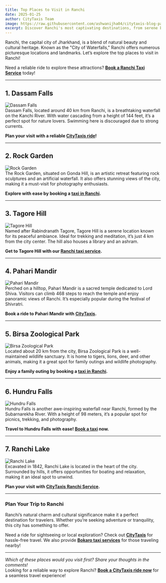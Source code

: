 ```yaml
---
title: Top Places to Visit in Ranchi  
date: 2025-01-25  
author: CityTaxis Team  
image: https://raw.githubusercontent.com/ashwanijha04/citytaxis-blog-page/main/images/dassamfalls.jpg  
excerpt: Discover Ranchi's most captivating destinations, from serene backwaters to vibrant cities, for your next unforgettable adventure.  
---
```


Ranchi, the capital city of Jharkhand, is a blend of natural beauty and cultural heritage. Known as the "City of Waterfalls," Ranchi offers numerous picturesque locations and landmarks. Let’s explore the top places to visit in Ranchi!  

Need a reliable ride to explore these attractions? **[Book a Ranchi Taxi Service](https://citytaxis.in/ranchi-taxi-service)** today!  

---

## **1. Dassam Falls**  
![Dassam Falls](https://raw.githubusercontent.com/ashwanijha04/citytaxis-blog-page/main/images/dassamfalls.jpg)  
Dassam Falls, located around 40 km from Ranchi, is a breathtaking waterfall on the Kanchi River. With water cascading from a height of 144 feet, it’s a perfect spot for nature lovers. Swimming here is discouraged due to strong currents.  

**Plan your visit with a reliable [CityTaxis ride](https://citytaxis.in/ranchi-taxi-service)!**

---

## **2. Rock Garden**  
![Rock Garden](https://raw.githubusercontent.com/ashwanijha04/citytaxis-blog-page/main/images/rockgarden.jpg)  
The Rock Garden, situated on Gonda Hill, is an artistic retreat featuring rock sculptures and an artificial waterfall. It also offers stunning views of the city, making it a must-visit for photography enthusiasts.  

**Explore with ease by booking a [taxi in Ranchi](https://citytaxis.in/ranchi-taxi-service).**

---

## **3. Tagore Hill**  
![Tagore Hill](https://raw.githubusercontent.com/ashwanijha04/citytaxis-blog-page/main/images/tagorehill.jpg)  
Named after Rabindranath Tagore, Tagore Hill is a serene location known for its peaceful ambiance. Ideal for trekking and meditation, it’s just 4 km from the city center. The hill also houses a library and an ashram.  

**Get to Tagore Hill with our [Ranchi taxi service](https://citytaxis.in/ranchi-taxi-service).**

---

## **4. Pahari Mandir**  
![Pahari Mandir](https://raw.githubusercontent.com/ashwanijha04/citytaxis-blog-page/main/images/paharimandir.jpg)  
Perched on a hilltop, Pahari Mandir is a sacred temple dedicated to Lord Shiva. Visitors can climb 468 steps to reach the temple and enjoy panoramic views of Ranchi. It’s especially popular during the festival of Shivratri.  

**Book a ride to Pahari Mandir with [CityTaxis](https://citytaxis.in/ranchi-taxi-service).**

---

## **5. Birsa Zoological Park**  
![Birsa Zoological Park](https://raw.githubusercontent.com/ashwanijha04/citytaxis-blog-page/main/images/birsazoological.jpg)  
Located about 20 km from the city, Birsa Zoological Park is a well-maintained wildlife sanctuary. It is home to tigers, lions, deer, and other animals, making it a great spot for family outings and wildlife photography.  

**Enjoy a family outing by booking a [taxi in Ranchi](https://citytaxis.in/ranchi-taxi-service).**

---

## **6. Hundru Falls**  
![Hundru Falls](https://raw.githubusercontent.com/ashwanijha04/citytaxis-blog-page/main/images/hundrufalls.jpg)  
Hundru Falls is another awe-inspiring waterfall near Ranchi, formed by the Subarnarekha River. With a height of 98 meters, it’s a popular spot for picnics, trekking, and photography.  

**Travel to Hundru Falls with ease! [Book a taxi](https://citytaxis.in/ranchi-taxi-service) now.**

---

## **7. Ranchi Lake**  
![Ranchi Lake](https://raw.githubusercontent.com/ashwanijha04/citytaxis-blog-page/main/images/ranchilake.jpg)  
Excavated in 1842, Ranchi Lake is located in the heart of the city. Surrounded by hills, it offers opportunities for boating and relaxation, making it an ideal spot to unwind.  

**Plan your visit with [CityTaxis Ranchi Service](https://citytaxis.in/ranchi-taxi-service).**

---

### **Plan Your Trip to Ranchi**  
Ranchi’s natural charm and cultural significance make it a perfect destination for travelers. Whether you’re seeking adventure or tranquility, this city has something to offer.  

Need a ride for sightseeing or local exploration? Check out **[CityTaxis](https://citytaxis.in/)** for hassle-free travel. We also provide **[Bokaro taxi services](https://citytaxis.in/bokaro-taxi-service)** for those traveling nearby!  

---

*Which of these places would you visit first? Share your thoughts in the comments!*  
Looking for a reliable way to explore Ranchi? **[Book a CityTaxis ride now](https://citytaxis.in/ranchi-taxi-service)** for a seamless travel experience!
